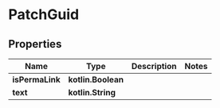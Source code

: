 
# PatchGuid

## Properties
| Name | Type | Description | Notes |
| ------------ | ------------- | ------------- | ------------- |
| **isPermaLink** | **kotlin.Boolean** |  |  |
| **text** | **kotlin.String** |  |  |



